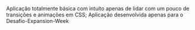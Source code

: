Aplicação totalmente básica com intuíto apenas de lidar com um pouco de transições e animações em CSS;
Aplicação desenvolvida apenas para o Desafio-Expansion-Week